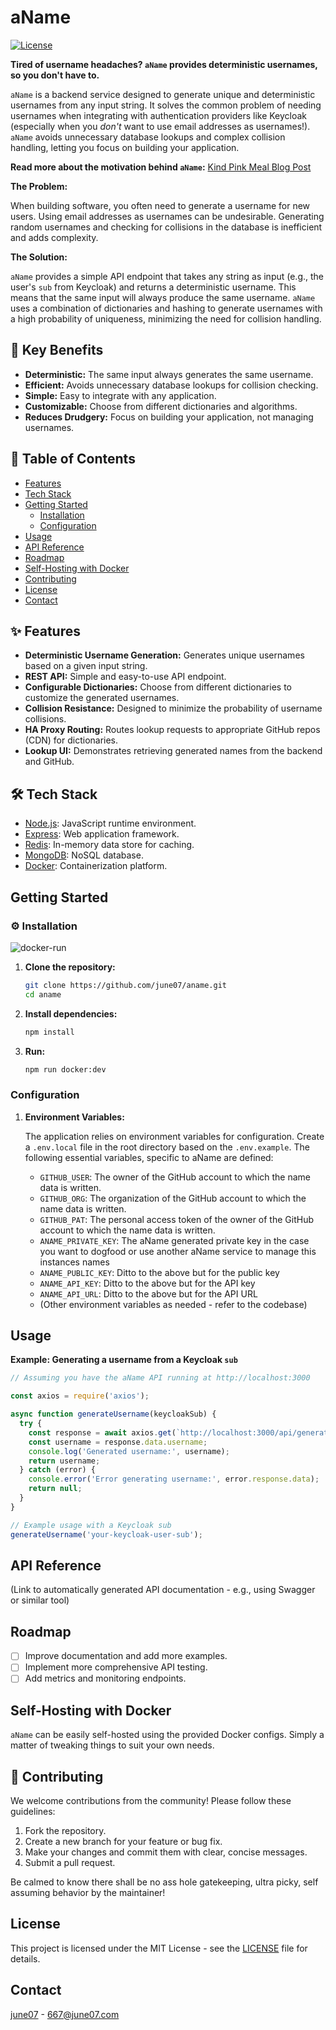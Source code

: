 # aName

[![License](https://img.shields.io/badge/license-MIT-blue.svg)](LICENSE) <!-- Replace with actual license link -->

**Tired of username headaches? `aName` provides deterministic usernames, so you don't have to.**

`aName` is a backend service designed to generate unique and deterministic usernames from any input string. It solves the common problem of needing usernames when integrating with authentication providers like Keycloak (especially when you *don't* want to use email addresses as usernames!). `aName` avoids unnecessary database lookups and complex collision handling, letting you focus on building your application.

**Read more about the motivation behind `aName`:** [Kind Pink Meal Blog Post](https://blog.june07.com/kind-pink-meal)

**The Problem:**

When building software, you often need to generate a username for new users. Using email addresses as usernames can be undesirable. Generating random usernames and checking for collisions in the database is inefficient and adds complexity.

**The Solution:**

`aName` provides a simple API endpoint that takes any string as input (e.g., the user's `sub` from Keycloak) and returns a deterministic username. This means that the same input will always produce the same username. `aName` uses a combination of dictionaries and hashing to generate usernames with a high probability of uniqueness, minimizing the need for collision handling.

## 🚀 Key Benefits

*   **Deterministic:** The same input always generates the same username.
*   **Efficient:** Avoids unnecessary database lookups for collision checking.
*   **Simple:** Easy to integrate with any application.
*   **Customizable:** Choose from different dictionaries and algorithms.
*   **Reduces Drudgery:** Focus on building your application, not managing usernames.

## 📝 Table of Contents

*   [Features](#✨-features)
*   [Tech Stack](#🛠️-tech-stack)
*   [Getting Started](#getting-started)
    *   [Installation](#⚙️-installation)
    *   [Configuration](#configuration)
*   [Usage](#usage)
*   [API Reference](#api-reference)
*   [Roadmap](#roadmap)
*   [Self-Hosting with Docker](#self-hosting-with-docker)
*   [Contributing](#🤝-contributing)
*   [License](#license)
*   [Contact](#contact)

## ✨ Features

*   **Deterministic Username Generation:** Generates unique usernames based on a given input string.
*   **REST API:** Simple and easy-to-use API endpoint.
*   **Configurable Dictionaries:** Choose from different dictionaries to customize the generated usernames.
*   **Collision Resistance:** Designed to minimize the probability of username collisions.
*   **HA Proxy Routing:** Routes lookup requests to appropriate GitHub repos (CDN) for dictionaries.
*   **Lookup UI:** Demonstrates retrieving generated names from the backend and GitHub.

## 🛠️ Tech Stack

*   [Node.js](https://nodejs.org/): JavaScript runtime environment.
*   [Express](https://expressjs.com/): Web application framework.
*   [Redis](https://redis.io/): In-memory data store for caching.
*   [MongoDB](https://www.mongodb.com/): NoSQL database.
*   [Docker](https://www.docker.com/): Containerization platform.

## Getting Started

### ⚙️ Installation
![docker-run](https://github.com/user-attachments/assets/210fd8f0-dff5-4754-84c8-75054e8c3a72)

1.  **Clone the repository:**

    ```bash
    git clone https://github.com/june07/aname.git
    cd aname
    ```

2.  **Install dependencies:**

    ```bash
    npm install
    ```

3.  **Run:**

    ```bash
    npm run docker:dev
    ```

### Configuration

1.  **Environment Variables:**

    The application relies on environment variables for configuration. Create a `.env.local` file in the root directory based on the `.env.example`. The following essential variables, specific to aName are defined:

    *   `GITHUB_USER`: The owner of the GitHub account to which the name data is written.
    *   `GITHUB_ORG`: The organization of the GitHub account to which the name data is written.
    *   `GITHUB_PAT`: The personal access token of the owner of the GitHub account to which the name data is written.
    *   `ANAME_PRIVATE_KEY`: The aName generated private key in the case you want to dogfood or use another aName service to manage this instances names
    *   `ANAME_PUBLIC_KEY`: Ditto to the above but for the public key
    *   `ANAME_API_KEY`: Ditto to the above but for the API key
    *   `ANAME_API_URL`: Ditto to the above but for the API URL
    *   (Other environment variables as needed - refer to the codebase)

## Usage

**Example: Generating a username from a Keycloak `sub`**

```javascript
// Assuming you have the aName API running at http://localhost:3000

const axios = require('axios');

async function generateUsername(keycloakSub) {
  try {
    const response = await axios.get(`http://localhost:3000/api/generate?input=${keycloakSub}`);
    const username = response.data.username;
    console.log('Generated username:', username);
    return username;
  } catch (error) {
    console.error('Error generating username:', error.response.data);
    return null;
  }
}

// Example usage with a Keycloak sub
generateUsername('your-keycloak-user-sub');
```

## API Reference

(Link to automatically generated API documentation - e.g., using Swagger or similar tool)

## Roadmap

*   [ ] Improve documentation and add more examples.
*   [ ] Implement more comprehensive API testing.
*   [ ] Add metrics and monitoring endpoints.

## Self-Hosting with Docker

`aName` can be easily self-hosted using the provided Docker configs. Simply a matter of tweaking things to suit your own needs.


## 🤝 Contributing

We welcome contributions from the community! Please follow these guidelines:

1.  Fork the repository.
2.  Create a new branch for your feature or bug fix.
3.  Make your changes and commit them with clear, concise messages.
4.  Submit a pull request.

Be calmed to know there shall be no ass hole gatekeeping, ultra picky, self assuming behavior by the maintainer!

## License

This project is licensed under the MIT License - see the [LICENSE](LICENSE) file for details.

## Contact

[june07](https://github.com/june07) - 667@june07.com
